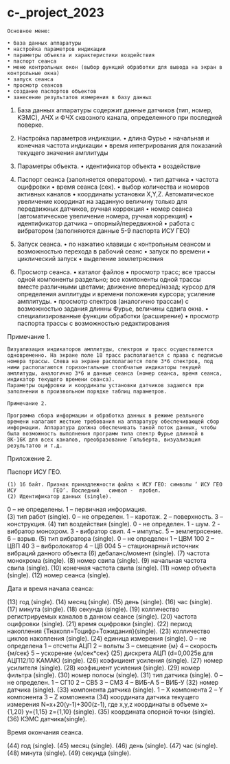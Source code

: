 # c-_project_2023

	Основное меню:

    • база данных аппаратуры 
    • настройка параметров индикации
    • параметры объекта и характеристики воздействия
    • паспорт сеанса
    • меню контрольных окон (выбор функций обработки для вывода на экран в контрольные окна)
    • запуск сеанса
    • просмотр сеансов
    • создание паспортов объектов 
    • занесение результатов измерения в базу данных


1. База данных аппаратуры содержит данные датчиков (тип, номер, КЭМС), АЧХ и ФЧХ сквозного канала, определенного при последней поверке.

2. Настройка параметров индикации.
    • длина Фурье
    • начальная и конечная частота индикации
    • время интегрирования для показаний текущего значения амплитуды

3. Параметры объекта.
    • идентификатор объекта
    • воздействие

4. Паспорт сеанса (заполняется оператором). 
    • тип датчика
    • частота оцифровки
    • время сеанса (сек).
    • выбор количества и номеров активных каналов
    • координаты установки X,Y,Z. Автоматическое увеличение координат на заданную величину только для передвижных датчиков, ручная коррекция
    • номер сеанса (автоматическое увеличение номера, ручная коррекция)
    • идентификатор датчика – опорный/передвижной
    • работа с вибратором (заполняются данные 5-9 паспорта ИСУ ГЕО) 

5. Запуск сеанса.
    • по нажатию клавиши с контрольным сеансом и возможностью перехода в рабочий сеанс
    • запуск по времени
    • циклический запуск
    • выделение землетрясения

6. Просмотр сеанса.
    • каталог файлов
    • просмотр трасс; все трассы одной компоненты раздельно; все компоненты одной трассы вместе различными цветами;  движение вперед/назад; курсор для определения амплитуды и времени положения курсора; усиление амплитуды.
    • просмотр спектров (аналогично трассам) с возможностью задания длинны Фурье, величины сдвига окна.
    • специализированные функции обработки (расширение)
    • просмотр паспорта трассы с возможностью редактирования 

Примечание 1.

	Визуализация индикаторов амплитуды, спектров и трасс осуществляется одновременно. На экране поле 18 трасс располагается с права с подписью номера трассы. Слева на экране располагается поле 3*6 спектров, под ними располагаются горизонтальные столбчатые индикаторы текущей амплитуды, аналогично 3*6 и данные сеанса (номер сеанса, время сеанса, индикатор текущего времени сеанса). 
	Параметры оцифровки и координаты установки датчиков задаются при заполнении в произвольном порядке таблиц параметров.

	Примечание 2.

	Программа сбора информации и обработка данных в режиме реального времени налагают жесткие требования на аппаратуру обеспечивающей сбор информации. Аппаратура должна обеспечивать такой поток данных, чтобы была возможность выполнения программ типа спектр Фурье длинной в 8К-16К для всех каналов, преобразование Гильберта, визуализация результатов и т.д.


































Приложение 2.

Паспорт ИСУ ГЕО.

    (1) 16 байт. Признак принадлежности файла к ИСУ ГЕО: символы ‘ ИСУ ГЕО ИСУ            ГЕО’. Последний   символ -  пробел. 
    (2) Идентификатор данных (single).
0 – не определены.
1 – первичная информация.      
    (3) тип работ  (single).
0 – не определен.
       1 – каротаж.
2 – поверхность.
       3 – конструкция.
    (4) тип воздействия (single).
       0 - не определен.
1 -   шум.
2 - вибратор монохром.
3 - вибратор свип.
4 – импульс.
5 – землетрясение.
6 – взрыв. 
(5) тип вибратора (single).
0 – не определен
1 – ЦВМ 100
2 – ЦВП 40
3 – вибролокатор
4 – ЦВ 004
5 – стационарный источник вибраций данного объекта
(6) дебаланс/момент (single).
(7) частота монохрома (single).
(8) номер свипа (single).
(9) начальная частота свипа (single).
(10) конечная частота свипа (single).
(11) номер объекта (single).
(12) номер сеанса (single).

Дата и время начала сеанса:

(13) год (single).
(14) месяц (single).
(15) день (single).
(16) час (single).
(17) минута (single).
(18) секунда (single).
(19) колличество регистрируемых каналов в данном сеансе (single).
(20) частота оцифровки (single).
(21) время оцифровки (single).
(22) период накопления  {Тнакопл=Тоцифр+Тожидания}(single).
(23) колличество циклов накопления (single).
(24) единица измерения (single).
0 – не определена
1 – отсчеты АЦП
2 – вольты
3 – смещение {м}
4 – скорость {м/сек}
5 – ускорение {м/сек*сек}
(25) дискрета АЦП (d=0,0025в для АЦП12/10 КАМАК) (single).
(26) коэфициент усиления (single).
(27) номер усилителя (single). 
(28) коэфициент усиления (single).
(29) номер фильтра (single).
(30) номер полосы (single).
(31) тип датчика (single).
0 – не определен.
1 – СГ10
2 – СВ5
3 – СМ3
4 – ВИБ-А
5 – ВИБ-У
(32) номер датчика (single).
(33) компонента датчика (single).
1 – Х компонента
2 – Y компонента
3 – Z компонента
(34) координата датчика текущего измерения N=x+20(y-1)+300(z-1), где x,y,z координаты в объеме x={1,20} y={1,15} z={1,10} (single).
(35) координата опорной точки (single).
(36) КЭМС датчика(single).

Время окончания сеанса.

(44) год (single).
(45) месяц (single).
(46) день (single).
(47) час (single).
(48) минута (single).
(49) секунда (single).
